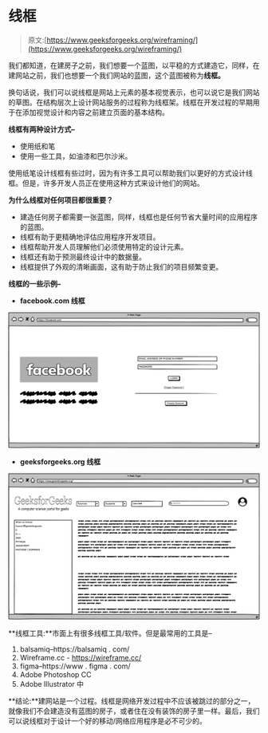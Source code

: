 # 线框

> 原文:[https://www.geeksforgeeks.org/wireframing/](https://www.geeksforgeeks.org/wireframing/)

我们都知道，在建房子之前，我们想要一个蓝图，以平稳的方式建造它，同样，在建网站之前，我们也想要一个我们网站的蓝图，这个蓝图被称为**线框。**

换句话说，我们可以说线框是网站上元素的基本视觉表示，也可以说它是我们网站的草图。在结构层次上设计网站服务的过程称为线框架。线框在开发过程的早期用于在添加视觉设计和内容之前建立页面的基本结构。

**线框有两种设计方式–**

*   使用纸和笔
*   使用一些工具，如油漆和巴尔沙米。

使用纸笔设计线框有些过时，因为有许多工具可以帮助我们以更好的方式设计线框。但是，许多开发人员正在使用这种方式来设计他们的网站。

**为什么线框对任何项目都很重要？**

*   建造任何房子都需要一张蓝图，同样，线框也是任何节省大量时间的应用程序的蓝图。
*   线框有助于更精确地评估应用程序开发项目。
*   线框帮助开发人员理解他们必须使用特定的设计元素。
*   线框还有助于预测最终设计中的数据量。
*   线框提供了外观的清晰画面，这有助于防止我们的项目频繁变更。

**线框的一些示例–**

*   **facebook.com 线框**

![](img/2f6ec02237f5b479142e384a3388db53.png)

*   **geeksforgeeks.org 线框**

![](img/132bc63dba31f9c87f8fa2a7028ad3d0.png)

**线框工具:**市面上有很多线框工具/软件。但是最常用的工具是–

1.  balsamiq–https://balsamiq . com/
2.  Wireframe.cc - https://wireframe.cc/
3.  figma–https://www . figma . com/
4.  Adobe Photoshop CC
5.  Adobe Illustrator 中

**结论:**建网站是一个过程。线框是网络开发过程中不应该被跳过的部分之一，就像我们不会建造没有蓝图的房子，或者住在没有装饰的房子里一样。最后，我们可以说线框对于设计一个好的移动/网络应用程序是必不可少的。